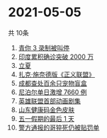 # 2021-05-05
  共 10条

  <!-- BEGIN -->
  <!-- 最后更新时间:Wed May 05 2021 09:10:28 GMT+0000 (Coordinated Universal Time) -->
  1. [青你 3 录制被叫停](https://www.zhihu.com/search?q=青春有你3)
1. [印度累积确诊突破 2000 万](https://www.zhihu.com/search?q=印度疫情)
1. [立夏](https://www.zhihu.com/search?q=立夏)
1. [扎克·施奈德版《正义联盟》](https://www.zhihu.com/search?q=正义联盟)
1. [成都查处百余只宠物盲盒](https://www.zhihu.com/search?q=宠物盲盒)
1. [尼泊尔单日激增 7660 例](https://www.zhihu.com/search?q=尼泊尔疫情)
1. [英雄联盟首部动画剧集](https://www.zhihu.com/search?q=英雄联盟)
1. [山东健康码金色皮肤](https://www.zhihu.com/search?q=山东健康码)
1. [五一假期的最后 1 天](https://www.zhihu.com/search?q=五一)
1. [警方通报的哥猝死仍被贴罚单](https://www.zhihu.com/search?q=的哥猝死)
  <!-- END -->
  